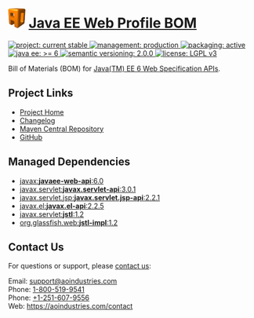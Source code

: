 # [<img src="ao-logo.png" alt="AO Logo" width="35" height="40">](https://github.com/aoindustries) [Java EE Web Profile BOM](https://github.com/aoindustries/javaee-web-api-bom)
<p>
	<a href="https://aoindustries.com/life-cycle#project-current-stable">
		<img src="https://aoindustries.com/ao-badges/project-current-stable.svg" alt="project: current stable" />
	</a>
	<a href="https://aoindustries.com/life-cycle#management-production">
		<img src="https://aoindustries.com/ao-badges/management-production.svg" alt="management: production" />
	</a>
	<a href="https://aoindustries.com/life-cycle#packaging-active">
		<img src="https://aoindustries.com/ao-badges/packaging-active.svg" alt="packaging: active" />
	</a>
	<br />
	<a href="https://docs.oracle.com/javaee/6/api/">
		<img src="https://semanticcms.com/ao-badges/javaee-6.svg" alt="java ee: &gt;= 6" />
	</a>
	<a href="http://semver.org/spec/v2.0.0.html">
		<img src="https://aoindustries.com/ao-badges/semver-2.0.0.svg" alt="semantic versioning: 2.0.0" />
	</a>
	<a href="https://www.gnu.org/licenses/lgpl-3.0">
		<img src="https://aoindustries.com/ao-badges/license-lgpl-3.0.svg" alt="license: LGPL v3" />
	</a>
</p>

Bill of Materials (BOM) for [Java(TM) EE 6 Web Specification APIs](https://www.oracle.com/technetwork/java/javaee/documentation/avaee6sdku1-relnotes-326908.html).

## Project Links
* [Project Home](https://aoindustries.com/javaee-web-api-bom/)
* [Changelog](https://aoindustries.com/javaee-web-api-bom/changelog)
* [Maven Central Repository](https://search.maven.org/#search%7Cgav%7C1%7Cg:%22com.aoindustries%22%20AND%20a:%22javaee-web-api-bom%22)
* [GitHub](https://github.com/aoindustries/javaee-web-api-bom)

## Managed Dependencies
* [javax:**javaee-web-api**:6.0](https://search.maven.org/artifact/javax/javaee-web-api/6.0/jar)
* [javax.servlet:**javax.servlet-api**:3.0.1](https://search.maven.org/artifact/javax.servlet/javax.servlet-api/3.0.1/jar)
* [javax.servlet.jsp:**javax.servlet.jsp-api**:2.2.1](https://search.maven.org/artifact/javax.servlet.jsp/javax.servlet.jsp-api/2.2.1/jar)
* [javax.el:**javax.el-api**:2.2.5](https://search.maven.org/artifact/javax.el/javax.el-api/2.2.5/jar)
* [javax.servlet:**jstl**:1.2](https://search.maven.org/artifact/javax.servlet/jstl/1.2/jar)
* [org.glassfish.web:**jstl-impl**:1.2](https://search.maven.org/artifact/org.glassfish.web/jstl-impl/1.2/jar)

## Contact Us
For questions or support, please [contact us](https://aoindustries.com/contact):

Email: [support@aoindustries.com](mailto:support@aoindustries.com)  
Phone: [1-800-519-9541](tel:1-800-519-9541)  
Phone: [+1-251-607-9556](tel:+1-251-607-9556)  
Web: https://aoindustries.com/contact
